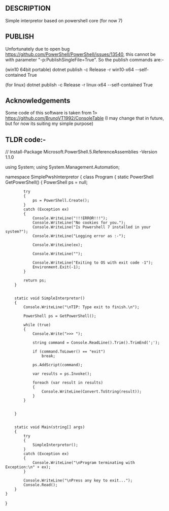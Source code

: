 DESCRIPTION
-----------

Simple interpretor based on powershell core (for now 7)



PUBLISH
-------

Unfortunately due to open bug https://github.com/PowerShell/PowerShell/issues/13540, this cannot be with parameter "-p:PublishSingleFile=True". So the publish commands are:-

(win10 64bit portable)
dotnet publish -c Release -r win10-x64   --self-contained True

(for linux)
dotnet publish -c Release -r linux-x64 --self-contained True



Acknowledgements
----------------
Some code of this software is taken from
1> https://github.com/BrunoVT1992/ConsoleTable (I may change that in future, but for now its suiting my simple purpose)



TLDR code:-
-----------
// Install-Package Microsoft.PowerShell.5.ReferenceAssemblies -Version 1.1.0

using System;
using System.Management.Automation;

namespace SimplePwshInterpretor
{
    class Program
    {
        static PowerShell GetPowerShell()
        {
            PowerShell ps = null;

            try
            {
                ps = PowerShell.Create();
            }
            catch (Exception ex)
            {
                Console.WriteLine("!!!ERROR!!!");
                Console.WriteLine("No cookies for you.");
                Console.WriteLine("Is Powershell 7 installed in your system?");
                Console.WriteLine("Logging error as :-");

                Console.WriteLine(ex);

                Console.WriteLine("");

                Console.WriteLine("Exiting to OS with exit code -1");
                Environment.Exit(-1);
            }

            return ps;
        }


        static void SimpleInterpretor()
        {
            Console.WriteLine("\nTIP: Type exit to finish.\n");

            PowerShell ps = GetPowerShell();

            while (true)
            {
                Console.Write(">>> ");

                string command = Console.ReadLine().Trim().TrimEnd(';');

                if (command.ToLower() == "exit")
                    break;

                ps.AddScript(command);

                var results = ps.Invoke();

                foreach (var result in results)
                {
                    Console.WriteLine(Convert.ToString(result));
                }
            }


        }


        static void Main(string[] args)
        {
            try
            {
                SimpleInterpretor();
            }
            catch (Exception ex)
            {
                Console.WriteLine("\nProgram terminating with Exception:\n" + ex);
            }

            Console.WriteLine("\nPress any key to exit...");
            Console.Read();
        }
    }
}
